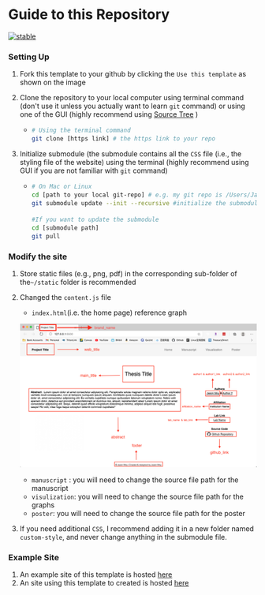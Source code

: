 # Guide to this Repository 
[![stable](http://badges.github.io/stability-badges/dist/stable.svg)](https://github.com/jasonmoy28)
### Setting Up

1. Fork this template to your github by clicking the `Use this template` as shown on the image
   

2. Clone the repository to your local computer using terminal command (don't use it unless you actually want to learn `git` command) or using one of the GUI (highly recommend using [Source Tree](https://www.sourcetreeapp.com/) )

   * ```bash
     # Using the terminal command 
     git clone [https link] # the https link to your repo 
     ```

3. Initialize submodule (the submodule contains all the `CSS` file (i.e., the styling file of the website) using the terminal (highly recommend using GUI if you are not familiar with `git` command)

   * ```bash
     # On Mac or Linux 
     cd [path to your local git-repo] # e.g. my git repo is /Users/Jasonmoy/Desktop/jasonmoy_reasearch_site_example
     git submodule update --init --recursive #initialize the submodule
     
     #If you want to update the submodule 
     cd [submodule path]
     git pull 
     ```



### Modify the site

1. Store static files (e.g., png, pdf) in the corresponding sub-folder of the`~/static` folder is recommended

2. Changed the `content.js` file

   * `index.html`(i.e. the home page) reference graph

   ![Screen Shot 2020-11-21 at 12.21.48 AM](static/misc/index_html.png)

   * `manuscript` : you will need to change the source file path for the manuscript 
   * `visulization`: you will need to change the source file path for the graphs 
   * `poster`: you will need to change the source file path for the poster

3. If you need additional `CSS`, I recommend adding it in a new folder named `custom-style`, and never change anything in the submodule file. 



### Example Site 

1. An example site of this template is hosted [here](https://jasonmoy28.github.io/jasonmoy_reasearch_site_template/)
2. An site using this template to created is hosted [here](https://research.jasonmoy.us/Vocabulary_Learning_Project/)

